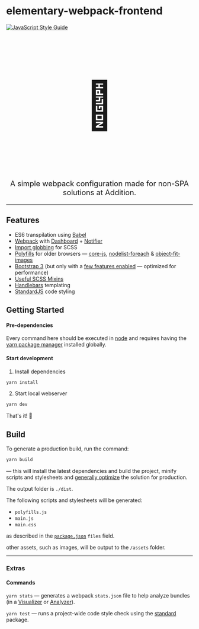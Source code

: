 # elementary-webpack-frontend
[![JavaScript Style Guide](https://img.shields.io/badge/code_style-standard-brightgreen.svg)](https://standardjs.com)
<p align="center" style="font-size: 125px">🥡</p>

<p align="center" style="font-size: 20px">A simple webpack configuration made for non-SPA solutions at Addition.</p>

___
## Features
* ES6 transpilation using [Babel](https://babeljs.io/)
* [Webpack](https://webpack.js.org/) with [Dashboard](https://github.com/FormidableLabs/webpack-dashboard) + [Notifier](https://github.com/Turbo87/webpack-notifier)
* [Import globbing](https://github.com/Aintaer/import-glob-loader) for SCSS
* [Polyfills](/src/scripts/polyfills.js) for older browsers — [core-js](https://github.com/zloirock/core-js), [nodelist-foreach](https://github.com/imagitama/nodelist-foreach-polyfill) & [object-fit-images](https://github.com/bfred-it/object-fit-images)
* [Bootstrap 3](https://getbootstrap.com/) (but only with a [few features enabled](/src/styles/bootstrap.scss) — optimized for performance)
* [Useful SCSS Mixins](/src/styles/mixins.scss)
* [Handlebars](http://handlebarsjs.com/) templating
* [StandardJS](https://github.com/standard/standard) code styling

## Getting Started

#### Pre-dependencies
Every command here should be executed in [node](https://nodejs.org/en/) and requires having the [yarn package manager](https://yarnpkg.com/en/) installed globally.

#### Start development
1. Install dependencies
```sh
yarn install
```
2. Start local webserver
```sh
yarn dev
```
That's it! 🙌

##  Build

To generate a production build, run the command:
```sh
yarn build
```
 — this will install the latest dependencies and build the project, minify scripts and stylesheets and [generally optimize](https://webpack.js.org/guides/production/) the solution for production.

The output folder is `./dist`.

The following scripts and stylesheets will be generated:
* `polyfills.js`
* `main.js`
* `main.css`

as described in the [`package.json`](/package.json) `files` field.

other assets, such as images, will be output to the `/assets` folder.


---
### Extras
#### Commands
`yarn stats` — generates a webpack `stats.json` file to help analyze bundles (in a [Visualizer](https://chrisbateman.github.io/webpack-visualizer/) or [Analyzer](http://webpack.github.io/analyse/)).

`yarn test` — runs a project-wide code style check using the [standard](https://github.com/standard/standard) package.